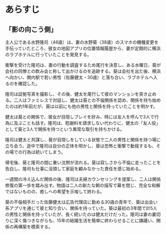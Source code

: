 # あらすじ

## 「影の向こう側」

主人公である水野隆司（46歳）は、妻の水野葵（38歳）のスマホの機種変更を手伝っていたところ、彼女の地図アプリの位置情報履歴から、妻が定期的に横浜のラブホテルに行っていたことを発見する。

衝撃を受けた隆司は、妻の行動を調査するため尾行を決意し、ある水曜日、葵が会社の同僚との飲み会と称して出かけるのを追跡する。葵は会社を出た後、横浜へ向かい、関内駅で若い男性（佐藤健太・30歳）と落ち合い、ラブホテルへ入るのを確認した。

隆司は証拠写真を撮影し、その後、健太を尾行して彼のマンションを突き止める。二人はファミレスで対話し、健太は葵との不倫関係を認め、関係を持ち始めたのは約1年前だが、葵は以前にも他の男性と関係を持っていたことを明かす。

健太は葵との関係で、彼女が目隠しプレイを好み、時には友人を呼んで3人で行為に及ぶことも話す。隆司は、慰謝料を請求しない代わりに、健太の「友人役」として葵と3人で関係を持つという異常な取引を持ちかける。

隆司は健太と共謀し、葵が目隠しをしている状態で二人の男性と関係を持つ場に立ち会う。途中で隆司は自分の正体を明かし、葵は恐怖と衝撃で動揺するも、その場での行為は続いてしまう。

帰宅後、葵と隆司の間に重い沈黙が流れる。葵は寂しさから不倫に走ったことを告白し、隆司も仕事に没頭して家庭を顧みなかった責任を感じ始める。

一週間の冷え込んだ関係の後、隆司は夫婦カウンセリングを提案し、二人は関係修復の第一歩を踏み出す。物語は二人の新たな朝の描写で幕を閉じ、完全な和解ではないものの、癒しへの希望を示唆して終わる。

葵の不倫相手だった佐藤健太は広告代理店に勤める30歳の青年で、葵は出会い系アプリを通じて彼と知り合い、関係を持っていた。葵は最初の3年間で計5人の男性と関係を持っていたが、長く続いたのは健太だけだった。隆司は妻の裏切りに深く傷つきながらも、15年の結婚生活を簡単に終わらせることに躊躇い、関係の再構築を模索する。
